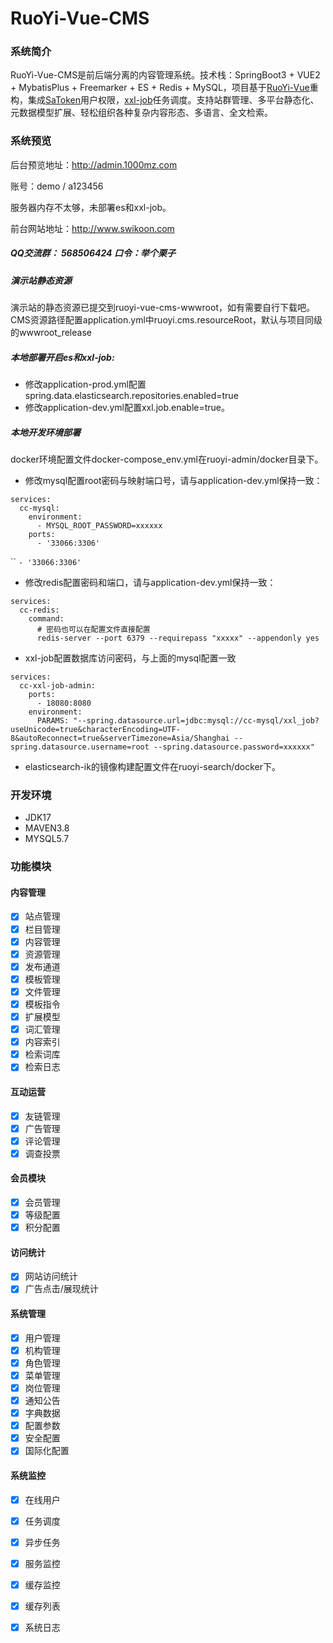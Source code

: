 # RuoYi-Vue-CMS

### 系统简介

RuoYi-Vue-CMS是前后端分离的内容管理系统。技术栈：SpringBoot3 + VUE2 + MybatisPlus + Freemarker + ES + Redis + MySQL，项目基于[RuoYi-Vue](https://gitee.com/y_project/RuoYi-Vue)重构，集成[SaToken](https://gitee.com/dromara/sa-token)用户权限，[xxl-job](https://gitee.com/xuxueli0323/xxl-job)任务调度。支持站群管理、多平台静态化、元数据模型扩展、轻松组织各种复杂内容形态、多语言、全文检索。

### 系统预览

后台预览地址：<http://admin.1000mz.com>

账号：demo / a123456

服务器内存不太够，未部署es和xxl-job。

前台网站地址：<http://www.swikoon.com>

##### QQ交流群： 568506424  口令：举个栗子

##### 演示站静态资源
演示站的静态资源已提交到ruoyi-vue-cms-wwwroot，如有需要自行下载吧。
CMS资源路径配置application.yml中ruoyi.cms.resourceRoot，默认与项目同级的wwwroot_release

##### 本地部署开启es和xxl-job:
- 修改application-prod.yml配置spring.data.elasticsearch.repositories.enabled=true
- 修改application-dev.yml配置xxl.job.enable=true。

##### 本地开发环境部署

docker环境配置文件docker-compose_env.yml在ruoyi-admin/docker目录下。
- 修改mysql配置root密码与映射端口号，请与application-dev.yml保持一致：

```
services: 
  cc-mysql:
    environment:
      - MYSQL_ROOT_PASSWORD=xxxxxx
    ports:
      - '33066:3306'
```

``
`- '33066:3306'`
- 修改redis配置密码和端口，请与application-dev.yml保持一致：

```
services: 
  cc-redis:
    command:
      # 密码也可以在配置文件直接配置
      redis-server --port 6379 --requirepass "xxxxx" --appendonly yes
```
- xxl-job配置数据库访问密码，与上面的mysql配置一致

```
services:
  cc-xxl-job-admin:
    ports:                                                
      - 18080:8080
    environment:
      PARAMS: "--spring.datasource.url=jdbc:mysql://cc-mysql/xxl_job?useUnicode=true&characterEncoding=UTF-8&autoReconnect=true&serverTimezone=Asia/Shanghai --spring.datasource.username=root --spring.datasource.password=xxxxxx"
```
- elasticsearch-ik的镜像构建配置文件在ruoyi-search/docker下。

### 开发环境
- JDK17
- MAVEN3.8
- MYSQL5.7

### 功能模块

#### 内容管理

*   [x] 站点管理
*   [x] 栏目管理
*   [x] 内容管理
*   [x] 资源管理
*   [x] 发布通道
*   [x] 模板管理
*   [x] 文件管理
*   [x] 模板指令
*   [x] 扩展模型
*   [x] 词汇管理
*   [x] 内容索引
*   [x] 检索词库
*   [x] 检索日志

#### 互动运营

*   [x] 友链管理
*   [x] 广告管理
*   [x] 评论管理
*   [x] 调查投票

#### 会员模块

*   [x] 会员管理
*   [x] 等级配置
*   [x] 积分配置

#### 访问统计

*   [x] 网站访问统计
*   [x] 广告点击/展现统计

#### 系统管理

*   [x] 用户管理
*   [x] 机构管理
*   [x] 角色管理
*   [x] 菜单管理
*   [x] 岗位管理
*   [x] 通知公告
*   [x] 字典数据
*   [x] 配置参数
*   [x] 安全配置
*   [x] 国际化配置

#### 系统监控

*   [x] 在线用户
*   [x] 任务调度
*   [x] 异步任务
*   [x] 服务监控
*   [x] 缓存监控
*   [x] 缓存列表
*   [x] 系统日志

